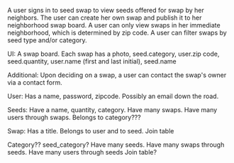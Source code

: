 A user signs in to seed swap to view seeds offered for swap by her neighbors. The user can create her own swap and publish it to her neighborhood swap board. A user can only view swaps in her immediate neighborhood, which is determined by zip code. A user can filter swaps by seed type and/or category. 

UI: A swap board. Each swap has a photo, seed.category, user.zip code, seed.quantity, user.name (first and last initial), seed.name

Additional: Upon deciding on a swap, a user can contact the swap's owner via a contact form. 

User: 
Has a name, password, zipcode.  Possibly an email down the road. 

Seeds: 
Have a name, quantity, category.
Have many swaps. Have many users through swaps.
Belongs to category???

Swap: 
Has a title. 
Belongs to user and to seed.
Join table

Category?? seed_category?
Have many seeds. 
Have many swaps through seeds. 
Have many users through seeds
Join table?

